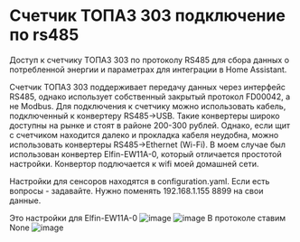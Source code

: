 # Счетчик ТОПАЗ 303 подключение по rs485
Доступ к счетчику ТОПАЗ 303 по протоколу RS485 для сбора данных о потребленной энергии и параметрах для интеграции в Home Assistant.

Счетчик ТОПАЗ 303 поддерживает передачу данных через интерфейс RS485, однако использует собственный закрытый протокол FD00042, а не Modbus. Для подключения к счетчику можно использовать кабель, подключенный к конвертеру RS485->USB. Такие конвертеры широко доступны на рынке и стоят в районе 200-300 рублей. Однако, если щит с счетчиком находится далеко и прокладка кабеля неудобна, можно использовать конвертеры RS485->Ethernet (Wi-Fi). В моем случае был использован конвертер Elfin-EW11A-0, который отличается простотой настройки.
Конвертор подлючается к wifi моей домашней сети.

Настройки для сенсоров находятся в configuration.yaml. Если есть вопросы - задавайте.
Нужно поменять 192.168.1.155 8899 на свои данные.

Это настройки для Elfin-EW11A-0
![image](https://github.com/user-attachments/assets/b8c5c8e8-4601-4a37-93aa-6c7da8112912)
![image](https://github.com/user-attachments/assets/1fc5d40b-cff6-4606-9960-0da09f42f841)
В протоколе ставим None
![image](https://github.com/user-attachments/assets/9f2820b5-81d9-49a7-aa89-b8e4ec9dd4f2)


